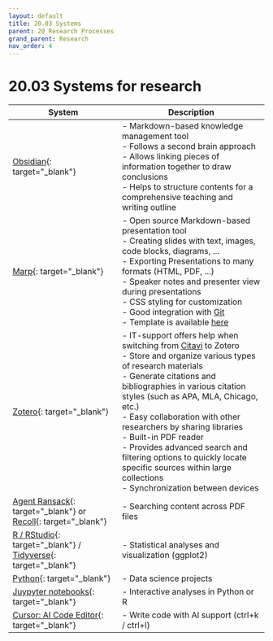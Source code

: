 ```yaml
---
layout: default
title: 20.03 Systems
parent: 20 Research Processes
grand_parent: Research
nav_order: 4
---
```


# 20.03 Systems for research

 System | Description |
---|---|
[Obsidian](https://obsidian.md/){: target="_blank"}| - Markdown-based knowledge management tool<br>- Follows a second brain approach<br>- Allows linking pieces of information together to draw conclusions<br>- Helps to structure contents for a comprehensive teaching and writing outline |
[Marp](https://marp.app/){: target="_blank"}| - Open source Markdown-based presentation tool<br>- Creating slides with text, images, code blocks, diagrams, ...<br>- Exporting Presentations to many formats (HTML, PDF, ...)<br>- Speaker notes and presenter view during presentations<br>- CSS styling for customization<br>- Good integration with [Git](#git)<br>- Template is available [here](https://github.com/digital-work-lab/handbook/tree/main/assets/templates/marp) |
[Zotero](https://www.uni-bamberg.de/ub/literaturverwaltung/zotero/){: target="_blank"}| - IT-support offers help when switching from [Citavi](#Citavi) to Zotero<br>- Store and organize various types of research materials<br>- Generate citations and bibliographies in various citation styles (such as APA, MLA, Chicago, etc.)<br>- Easy collaboration with other researchers by sharing libraries<br>- Built-in PDF reader<br>- Provides advanced search and filtering options to quickly locate specific sources within large collections<br>- Synchronization between devices |
[Agent Ransack](https://www.mythicsoft.com/agentransack/){: target="_blank"} or [Recoll](https://wiki.ubuntuusers.de/Recoll/){: target="_blank"}| - Searching content across PDF files |
[R / RStudio](https://posit.co/){: target="_blank"} / [Tidyverse](https://www.tidyverse.org/){: target="_blank"}| - Statistical analyses and visualization (ggplot2) |
[Python](https://www.python.org/){: target="_blank"}| - Data science projects |
[Juypyter notebooks](https://jupyter.org/){: target="_blank"}| - Interactive analyses in Python or R |
[Cursor: AI Code Editor](https://cursor.sh/){: target="_blank"}| - Write code with AI support (ctrl+k / ctrl+l) |
